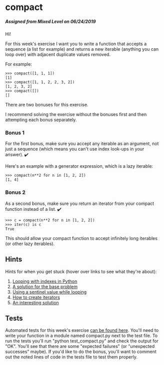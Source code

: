 # compact
##### Assigned from Mixed Level on 06/24/2019
Hi!

For this week's exercise I want you to write a function that accepts a sequence (a list for example) and returns a new iterable (anything you can loop over) with adjacent duplicate values removed.

For example:
```
>>> compact([1, 1, 1])
[1]
>>> compact([1, 1, 2, 2, 3, 2])
[1, 2, 3, 2]
>>> compact([])
[]
```
There are two bonuses for this exercise.

I recommend solving the exercise without the bonuses first and then attempting each bonus separately.

### Bonus 1

For the first bonus, make sure you accept any iterable as an argument, not just a sequence (which means you can't use index look-ups in your answer). ✔️

Here's an example with a generator expression, which is a lazy iterable:
```
>>> compact(n**2 for n in [1, 2, 2])
[1, 4]
```
### Bonus 2

As a second bonus, make sure you return an iterator from your compact function instead of a list. ✔️
```
>>> c = compact(n**2 for n in [1, 2, 2])
>>> iter(c) is c
True
```
This should allow your compact function to accept infinitely long iterables (or other lazy iterables).

## Hints

Hints for when you get stuck (hover over links to see what they're about):

1. [Looping with indexes in Python](https://treyhunner.com/2016/04/how-to-loop-with-indexes-in-python/)
2. [A solution for the base problem](https://stackoverflow.com/a/49182346/2633215)
3. [Using a sentinel value while looping](https://treyhunner.com/2019/03/unique-and-sentinel-values-in-python/#Other_cases_for_non-None_placeholders)
4. [How to create iterators](https://treyhunner.com/2018/06/how-to-make-an-iterator-in-python/)
5. [An interesting solution](https://stackoverflow.com/a/41511571/2633215)

## Tests

Automated tests for this week's exercise [can be found here](https://www.pythonmorsels.com/exercises/02e33401dd3b427d8d379311eac666ac/tests/). You'll need to write your function in a module named compact.py next to the test file. To run the tests you'll run "python test_compact.py" and check the output for "OK". You'll see that there are some "expected failures" (or "unexpected successes" maybe). If you'd like to do the bonus, you'll want to comment out the noted lines of code in the tests file to test them properly.
